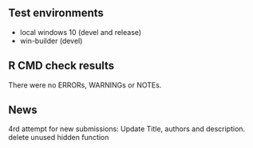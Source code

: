 ## Test environments
* local windows 10 (devel and release)
* win-builder (devel)

## R CMD check results
There were no ERRORs, WARNINGs or NOTEs. 

## News
4rd attempt for  new submissions:
Update Title, authors and description.
delete unused hidden function
